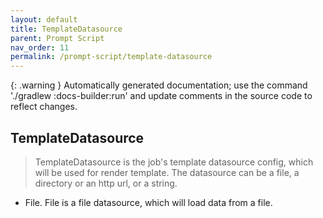 ```yaml
---
layout: default
title: TemplateDatasource
parent: Prompt Script
nav_order: 11
permalink: /prompt-script/template-datasource
---
```


{: .warning }
Automatically generated documentation; use the command './gradlew :docs-builder:run' and update comments in the source code to reflect changes.

## TemplateDatasource 

> TemplateDatasource is the job's template datasource config, which will be used for render template.
The datasource can be a file, a directory or an http url, or a string.

- File. File is a file datasource, which will load data from a file.
